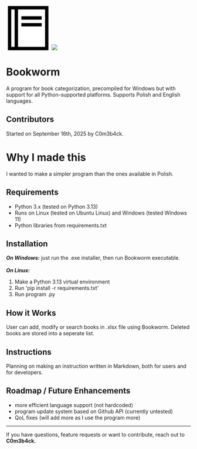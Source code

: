<img src="book2.png" class="logo" width="120"/>
<img src="https://img.shields.io/github/downloads/C0m3b4ck/Bookworm/total">

# Bookworm

A program for book categorization, precompiled for Windows but with support for all Python-supported platforms. Supports Polish and English languages.

## Contributors  
Started on September 16th, 2025 by C0m3b4ck.

# Why I made this
I wanted to make a simpler program than the ones available in Polish.

## Requirements  
- Python 3.x (tested on Python 3.13)  
- Runs on Linux (tested on Ubuntu Linux) and Windows (tested Windows 11)
- Python libraries from requirements.txt 

## Installation  
***On Windows:*** just run the .exe installer, then run Bookworm executable.
<br>
<br>***On Linux:*** 
1. Make a Python 3.13 virtual environment
2. Run 'pip install -r requirements.txt'
3. Run program .py

## How it Works 
User can add, modify or search books in .xlsx file using Bookworm. Deleted books are stored into a seperate list.

## Instructions
Planning on making an instruction written in Markdown, both for users and for developers.

## Roadmap / Future Enhancements  
- more efficient language support (not hardcoded)
- program update system based on Github API (currently untested)
- QoL fixes (will add more as I use the program more)
---

If you have questions, feature requests or want to contribute, reach out to **C0m3b4ck.**
